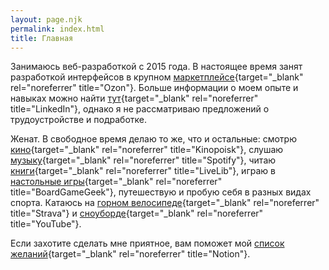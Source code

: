 ```yaml
---
layout: page.njk
permalink: index.html
title: Главная
---
```


Занимаюсь веб-разработкой с 2015 года. В настоящее время занят разработкой интерфейсов в крупном [маркетплейсе](https://www.ozon.ru){target="\_blank" rel="noreferrer" title="Ozon"}.
Больше информации о моем опыте и навыках можно найти [тут](https://www.linkedin.com/in/kirillunlimited){target="\_blank" rel="noreferrer" title="LinkedIn"}, однако я не рассматриваю предложений о трудоустройстве и подработке.

Женат. В свободное время делаю то же, что и остальные: смотрю [кино](https://www.kinopoisk.ru/user/14006777){target="\_blank" rel="noreferrer" title="Kinopoisk"}, слушаю [музыку](https://open.spotify.com/user/31woa7anrwoyjfdww63esvvdxk6u){target="\_blank" rel="noreferrer" title="Spotify"}, читаю [книги](https://www.livelib.ru/reader/kirillunlimited){target="\_blank" rel="noreferrer" title="LiveLib"}, играю в [настольные игры](https://www.boardgamegeek.com/user/kirillunlimited){target="\_blank" rel="noreferrer" title="BoardGameGeek"}, путешествую и пробую себя в разных видах спорта. Катаюсь на [горном велосипеде](https://www.strava.com/athletes/38933609){target="\_blank" rel="noreferrer" title="Strava"} и [сноуборде](https://www.youtube.com/watch?v=iE2OXBkd1W0){target="\_blank" rel="noreferrer" title="YouTube"}.

Если захотите сделать мне приятное, вам поможет мой [список желаний](https://www.notion.so/f30e496a3fc040da8d88b7971cc3a57a){target="\_blank" rel="noreferrer" title="Notion"}.
